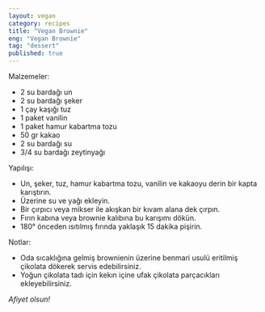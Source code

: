 ```yaml
---
layout: vegan  
category: recipes  
title: "Vegan Brownie"  
eng: "Vegan Brownie"
tag: "dessert"
published: true
---
```


Malzemeler:
- 2 su bardağı un
- 2 su bardağı şeker
- 1 çay kaşığı tuz
- 1 paket vanilin
- 1 paket hamur kabartma tozu
- 50 gr kakao
- 2 su bardağı su
- 3/4 su bardağı zeytinyağı

Yapılışı:
- Un, şeker, tuz, hamur kabartma tozu, vanilin ve kakaoyu derin bir kapta karıştırın.
- Üzerine su ve yağı ekleyin.
- Bir çırpıcı veya mikser ile akışkan bir kıvam alana dek çırpın.
- Fırın kabına veya brownie kalıbına bu karışımı dökün.
- 180° önceden ısıtılmış fırında yaklaşık 15 dakika pişirin.


Notlar:
- Oda sıcaklığına gelmiş brownienin üzerine benmari usulü eritilmiş çikolata dökerek servis edebilirsiniz. 
- Yoğun çikolata tadı için kekın içine ufak çikolata parçacıkları ekleyebilirsiniz.

<i>Afiyet olsun!</i>
